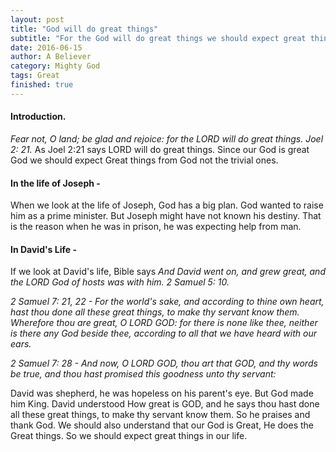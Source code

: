 ```yaml
---
layout: post
title: "God will do great things"
subtitle: "For the God will do great things we should expect great things from God."
date: 2016-06-15
author: A Believer
category: Mighty God
tags: Great
finished: true
---
```


#### Introduction.
  *Fear not, O land; be glad and rejoice: for the LORD will do great things. Joel 2: 21.* As Joel 2:21 says LORD will do great things. Since our God is great God we should expect Great things from God not the trivial ones.

#### In the life of Joseph -
  When we look at the life of Joseph, God has a big plan. God wanted to raise him as a prime minister. But Joseph might have not known his destiny. That is the reason when he was in prison, he was expecting help from man.  

#### In David's Life  -
  If we look at David's life, Bible says *And David went on, and grew great, and the LORD God of hosts was with him. 2 Samuel 5: 10.*

  *2 Samuel 7: 21, 22 - For the world's sake, and according to thine own heart, hast thou done all these great things, to make thy servant know them. Wherefore thou are great, O LORD GOD: for there is none like thee, neither is there any God beside thee, according to all that we have heard with our ears.*

  *2 Samuel 7: 28 - And now, O LORD GOD, thou art that GOD, and thy words be true, and thou hast promised this goodness unto thy servant:*

  David was shepherd, he was hopeless on his parent's eye. But God made him King. David understood How great is GOD, and he says thou hast done all these great things, to make thy servant know them. So he praises and thank God. We should also understand that our God is Great, He does the Great things. So we should expect great things in our life.
